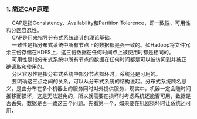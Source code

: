### 1. 简述CAP原理  
&nbsp;&nbsp;&nbsp;&nbsp;CAP是指Consistency、Availability和Partition Tolerence，即一致性、可用性和分区容忍性。    
&nbsp;&nbsp;&nbsp;&nbsp;CAP是用来指导分布式系统设计的理论基础。   
&nbsp;&nbsp;&nbsp;&nbsp;一致性是指分布式系统中所有节点上的数据都是强一致的。如Hadoop将文件冗余三份存储在HDFS上，这三份数据在任何时间点上被使用时都是相同的。   
&nbsp;&nbsp;&nbsp;&nbsp;可用性是指分布式系统中所有节点的数据在任何时间都是可以被访问到并被正确读取和使用的。   
&nbsp;&nbsp;&nbsp;&nbsp;分区容忍性是指分布式系统中部分节点损坏时，系统还是可用的。   
&nbsp;&nbsp;&nbsp;&nbsp;要明确这三点之间的关系，可以从分布式系统的结构说起。分布式系统顾名思义，是由分布在多个机器上的服务同时对外提供服务，现实中，机器一定会随时间推移而损坏，这是无法避免的，所以就需要在损坏时考虑系统还能否可用，数据是否丢失，数据是否一致这三个问题。先看第一个，如果要在机器损坏时让系统还可用，

